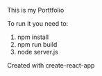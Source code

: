 This is my Porttfolio

To run it you need to:

1. npm install 
2. npm run build
3. node server.js



Created with create-react-app
